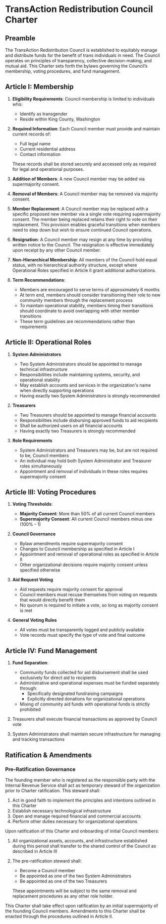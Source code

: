 # TransAction Redistribution Council Charter

## Preamble

The TransAction Redistribution Council is established to equitably manage and distribute funds for the benefit of trans individuals in need. The Council operates on principles of transparency, collective decision-making, and mutual aid. This Charter sets forth the bylaws governing the Council’s membership, voting procedures, and fund management.

## Article I: Membership

1. **Eligibility Requirements**: Council membership is limited to individuals who:

   - Identify as transgender
   - Reside within King County, Washington

2. **Required Information**: Each Council member must provide and maintain current records of:

   - Full legal name
   - Current residential address
   - Contact information

   These records shall be stored securely and accessed only as required for legal and operational purposes.

3. **Addition of Members**: A new Council member may be added via supermajority consent.
4. **Removal of Members**: A Council member may be removed via majority consent.
5. **Member Replacement**: A Council member may be replaced with a specific proposed new member via a single vote requiring supermajority consent. The member being replaced retains their right to vote on their replacement. This provision enables graceful transitions when members need to step down but wish to ensure continued Council operations.
6. **Resignation**: A Council member may resign at any time by providing written notice to the Council. The resignation is effective immediately upon receipt by any other Council member.
7. **Non-Hierarchical Membership**: All members of the Council hold equal status, with no hierarchical authority structure, except where Operational Roles specified in Article II grant additional authorizations.
8. **Term Recommendations**:
   - Members are encouraged to serve terms of approximately 6 months
   - At term end, members should consider transitioning their role to new community members through the replacement process
   - To maintain operational stability, members timing their transitions should coordinate to avoid overlapping with other member transitions
   - These term guidelines are recommendations rather than requirements

## Article II: Operational Roles

1. **System Administrators**

   - Two System Administrators should be appointed to manage technical infrastructure
   - Responsibilities include maintaining systems, security, and operational stability
   - May establish accounts and services in the organization's name when directly supporting operations
   - Having exactly two System Administrators is strongly recommended

2. **Treasurers**

   - Two Treasurers should be appointed to manage financial accounts
   - Responsibilities include disbursing approved funds to aid recipients
   - Shall be authorized users on all financial accounts
   - Having exactly two Treasurers is strongly recommended

3. **Role Requirements**
   - System Administrators and Treasurers may be, but are not required to be, Council members
   - An individual may hold both System Administrator and Treasurer roles simultaneously
   - Appointment and removal of individuals in these roles requires supermajority consent

## Article III: Voting Procedures

1. **Voting Thresholds**:

   - **Majority Consent**: More than 50% of all current Council members
   - **Supermajority Consent**: All current Council members minus one (100% - 1)

2. **Council Governance**

   - Bylaw amendments require supermajority consent
   - Changes to Council membership as specified in Article I
   - Appointment and removal of operational roles as specified in Article II
   - Other organizational decisions require majority consent unless specified otherwise

3. **Aid Request Voting**

   - Aid requests require majority consent for approval
   - Council members must recuse themselves from voting on requests that would directly benefit them
   - No quorum is required to initiate a vote, so long as majority consent is met

4. **General Voting Rules**
   - All votes must be transparently logged and publicly available
   - Vote records must specify the type of vote and final outcome

## Article IV: Fund Management

1. **Fund Separation**:

   - Community funds collected for aid disbursement shall be used exclusively for direct aid to recipients
   - Administrative and operational expenses must be funded separately through:
     - Specifically designated fundraising campaigns
     - Explicitly directed donations for organizational operations
   - Mixing of community aid funds with operational funds is strictly prohibited

2. Treasurers shall execute financial transactions as approved by Council vote
3. System Administrators shall maintain secure infrastructure for managing and tracking transactions

## Ratification & Amendments

### Pre-Ratification Governance

The founding member who is registered as the responsible party with the Internal Revenue Service shall act as temporary steward of the organization prior to Charter ratification. This steward shall:

1. Act in good faith to implement the principles and intentions outlined in this Charter
2. Establish necessary technological infrastructure
3. Open and manage required financial and commercial accounts
4. Perform other duties necessary for organizational operations

Upon ratification of this Charter and onboarding of initial Council members:

1. All organizational assets, accounts, and infrastructure established during this period shall transfer to the shared control of the Council as described in Article III
2. The pre-ratification steward shall:

   - Become a Council member
   - Be appointed as one of the two System Administrators
   - Be appointed as one of the two Treasurers

   These appointments will be subject to the same removal and replacement procedures as any other role holder.

This Charter shall take effect upon ratification by an initial supermajority of the founding Council members. Amendments to this Charter shall be enacted through the procedures outlined in Article II.
